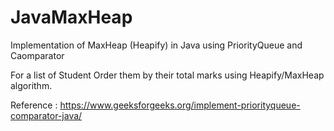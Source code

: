 # JavaMaxHeap
Implementation of MaxHeap (Heapify) in Java using PriorityQueue and Caomparator

For a list of Student Order them by their total marks using Heapify/MaxHeap algorithm.

Reference : https://www.geeksforgeeks.org/implement-priorityqueue-comparator-java/


